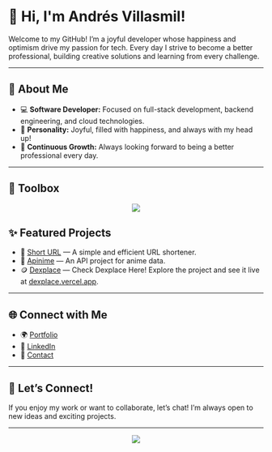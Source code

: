 # 👋 Hi, I'm Andrés Villasmil!

Welcome to my GitHub! I’m a joyful developer whose happiness and optimism drive my passion for tech. Every day I strive to become a better professional, building creative solutions and learning from every challenge.

---

## 🚀 About Me

- 💻 **Software Developer:** Focused on full-stack development, backend engineering, and cloud technologies.
- 🌟 **Personality:** Joyful, filled with happiness, and always with my head up!
- 🌱 **Continuous Growth:** Always looking forward to being a better professional every day.

---

## 🧰 Toolbox

<p align="center">
  <img src="https://skillicons.dev/icons?i=python,js,ts,react,nodejs,aws,git,postgres,mongodb" />
</p>

## ✨ Featured Projects

- 🔗 [Short URL](https://github.com/andresvp17/short-url) — A simple and efficient URL shortener.
- 🎉 [Apinime](https://github.com/andresvp17/apinime) — An API project for anime data.
- 🪙 [Dexplace](https://github.com/andresvp17/dexplace) — Check Dexplace Here! Explore the project and see it live at [dexplace.vercel.app](https://dexplace.vercel.app/).

---

## 🌐 Connect with Me

- 🌍 [Portfolio](https://andres-portfoli.netlify.app/)
- 📝 [LinkedIn](https://www.linkedin.com/in/andresvp17/)
- 💬 [Contact](mailto:andresvp17@gmail.com)

---

## 📢 Let’s Connect!

If you enjoy my work or want to collaborate, let’s chat! I’m always open to new ideas and exciting projects.

---

<p align="center">
  <img src="https://komarev.com/ghpvc/?username=andresvp17&color=blue&style=flat"/>
</p>
